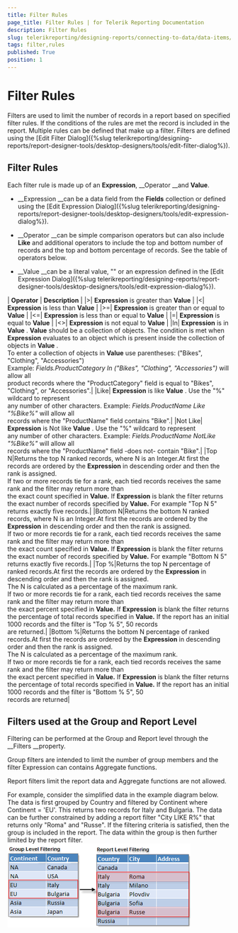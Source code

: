 ```yaml
---
title: Filter Rules
page_title: Filter Rules | for Telerik Reporting Documentation
description: Filter Rules
slug: telerikreporting/designing-reports/connecting-to-data/data-items/filtering-data/filter-rules
tags: filter,rules
published: True
position: 1
---
```


# Filter Rules



Filters are used to limit the number of records in a report based on specified filter rules. If the conditions of the rules are met the record is included in the report. Multiple rules can be defined that make up a filter. Filters are defined using the [Edit Filter Dialog]({%slug telerikreporting/designing-reports/report-designer-tools/desktop-designers/tools/edit-filter-dialog%}).
            

## Filter Rules

Each filter rule is made up of an __Expression__, __Operator __and __Value__.
                

* __Expression __can be a data field from the __Fields__ collection or defined
                            using the [Edit Expression Dialog]({%slug telerikreporting/designing-reports/report-designer-tools/desktop-designers/tools/edit-expression-dialog%}).
                        

* __Operator __can be simple comparison operators but can also include __Like__
                            and additional operators to include the top and bottom number of records and the top and bottom percentage of records. See the
                            table of operators below.
                        

* __Value __can be a literal value, "<blank>" or an expression defined in the
                            [Edit Expression Dialog]({%slug telerikreporting/designing-reports/report-designer-tools/desktop-designers/tools/edit-expression-dialog%}).
                        





| __Operator__ | __Description__ |
|>| __Expression__ is greater than __Value__ |
|<| __Expression__ is less than __Value__ |
|>=| __Expression__ is greater than or equal to __Value__ |
|<=| __Expression__ is less than or equal to __Value__ |
|=| __Expression__ is equal to __Value__ |
|<>| __Expression__ is not equal to __Value__ |
|In| __Expression__ is in __Value__ . __Value__ should be a collection of objects. The condition is met when __Expression__ evaluates to an object which is present inside the collection of objects in __Value__ .<br/>                                To enter a collection of objects in __Value__ use parentheses: ("Bikes", "Clothing", "Accessories")<br/>                                Example: *Fields.ProductCategory In ("Bikes", "Clothing", "Accessories")* will allow all<br/>                                product records where the "ProductCategory" field is equal to "Bikes", "Clothing", or "Accessories".|
|Like| __Expression__ is like __Value__ . Use the "%" wildcard to represent<br/>                                any number of other characters. Example: *Fields.ProductName Like "%Bike%"* will allow all<br/>                                records where the "ProductName" field contains "Bike".|
|Not Like| __Expression__ is Not like __Value__ . Use the "%" wildcard to represent<br/>                                any number of other characters. Example: *Fields.ProductName NotLike "%Bike%"* will allow all<br/>                                records where the "ProductName" field -does not- contain "Bike".|
|Top N|Returns the top N ranked records, where N is an Integer.At first the records are ordered by the __Expression__ in descending order and then the rank is assigned.<br/>                                If two or more records tie for a rank, each tied records receives the same rank and the filter may return more than<br/>                                the exact count specified in __Value.__ If __Expression__ is blank the filter returns the exact number of records specified by __Value.__ For example "Top N 5" returns exactly five records.|
|Bottom N|Returns the bottom N ranked records, where N is an Integer.At first the records are ordered by the __Expression__ in descending order and then the rank is assigned.<br/>                                If two or more records tie for a rank, each tied records receives the same rank and the filter may return more than<br/>                                the exact count specified in __Value.__ If __Expression__ is blank the filter returns the exact number of records specified by __Value.__ For example "Bottom N 5" returns exactly five records.|
|Top %|Returns the top N percentage of ranked records.At first the records are ordered by the __Expression__ in descending order and then the rank is assigned.<br/>                                The N is calculated as a percentage of the maximum rank.<br/>                                If two or more records tie for a rank, each tied records receives the same rank and the filter may return more than<br/>                                the exact percent specified in __Value.__ If __Expression__ is blank the filter returns the percentage of total records specified in __Value.__ If the report has an initial 1000 records and the filter is "Top % 5", 50 records<br/>                                are returned.|
|Bottom %|Returns the bottom N percentage of ranked records.At first the records are ordered by the __Expression__ in descending order and then the rank is assigned.<br/>                                The N is calculated as a percentage of the maximum rank.<br/>                                If two or more records tie for a rank, each tied records receives the same rank and the filter may return more than<br/>                                the exact percent specified in __Value.__ If __Expression__ is blank the filter returns the percentage of total records specified in __Value.__ If the report has an initial 1000 records and the filter is "Bottom % 5", 50<br/>                                records are returned|




## Filters used at the Group and Report Level

Filtering can be performed at the Group and Report level through the __Filters __property.
                

Group filters are intended to limit the number of group members and the filter Expression can contains Aggregate functions.

Report filters limit the report data and Aggregate functions are not allowed.

For example, consider the simplified data in the example diagram below. The data
                    is first grouped by Country and filtered by Continent where Continent = 'EU'. This returns two records for Italy and Bulgaria. The data can be further
                    constrained by adding a report filter "City LIKE R%" that returns only "Roma" and "Russe". If the filtering criteria is satisfied, then the group is
                    included in the report. The data within the group is then further limited by the report filter.
                ![](images/DesignGrouping013.png)


